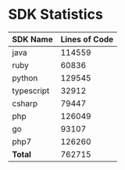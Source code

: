# SDK Statistics

| SDK Name | Lines of Code |
| -------- | ------------- |
| java | 114559 |
| ruby | 60836 |
| python | 129545 |
| typescript | 32912 |
| csharp | 79447 |
| php | 126049 |
| go | 93107 |
| php7 | 126260 |
| **Total** | 762715 |
